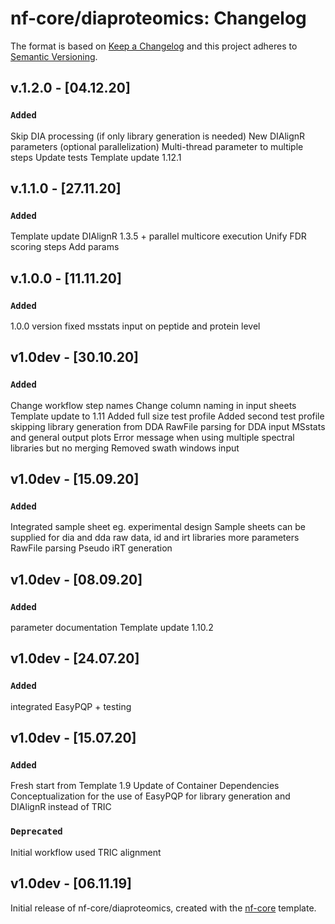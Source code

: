 # nf-core/diaproteomics: Changelog

The format is based on [Keep a Changelog](https://keepachangelog.com/en/1.0.0/)
and this project adheres to [Semantic Versioning](https://semver.org/spec/v2.0.0.html).

## v.1.2.0 - [04.12.20]

### `Added`

Skip DIA processing (if only library generation is needed)
New DIAlignR parameters (optional parallelization) 
Multi-thread parameter to multiple steps
Update tests
Template update 1.12.1

## v.1.1.0 - [27.11.20]

### `Added`

Template update
DIAlignR 1.3.5 + parallel multicore execution
Unify FDR scoring steps
Add params

## v.1.0.0 - [11.11.20]

### `Added`

1.0.0 version
fixed msstats input on peptide and protein level

## v1.0dev - [30.10.20]

### `Added`

Change workflow step names
Change column naming in input sheets
Template update to 1.11
Added full size test profile
Added second test profile skipping library generation from DDA
RawFile parsing for DDA input
MSstats and general output plots
Error message when using multiple spectral libraries but no merging
Removed swath windows input

## v1.0dev - [15.09.20]

### `Added`

Integrated sample sheet eg. experimental design
Sample sheets can be supplied for dia and dda raw data, id and irt libraries
more parameters
RawFile parsing
Pseudo iRT generation

## v1.0dev - [08.09.20]

### `Added`

parameter documentation
Template update 1.10.2

## v1.0dev - [24.07.20]

### `Added`

integrated EasyPQP + testing

## v1.0dev - [15.07.20]

### `Added`

Fresh start from Template 1.9
Update of Container Dependencies
Conceptualization for the use of EasyPQP for library generation and DIAlignR instead of TRIC

### `Deprecated`

Initial workflow used TRIC alignment

## v1.0dev - [06.11.19]

Initial release of nf-core/diaproteomics, created with the [nf-core](https://nf-co.re/) template.

